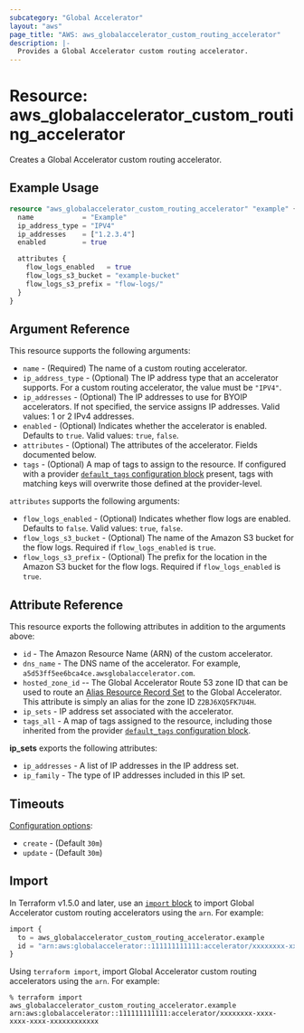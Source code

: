 ```yaml
---
subcategory: "Global Accelerator"
layout: "aws"
page_title: "AWS: aws_globalaccelerator_custom_routing_accelerator"
description: |-
  Provides a Global Accelerator custom routing accelerator.
---
```


# Resource: aws_globalaccelerator_custom_routing_accelerator

Creates a Global Accelerator custom routing accelerator.

## Example Usage

```terraform
resource "aws_globalaccelerator_custom_routing_accelerator" "example" {
  name            = "Example"
  ip_address_type = "IPV4"
  ip_addresses    = ["1.2.3.4"]
  enabled         = true

  attributes {
    flow_logs_enabled   = true
    flow_logs_s3_bucket = "example-bucket"
    flow_logs_s3_prefix = "flow-logs/"
  }
}
```

## Argument Reference

This resource supports the following arguments:

* `name` - (Required) The name of a custom routing accelerator.
* `ip_address_type` - (Optional) The IP address type that an accelerator supports. For a custom routing accelerator, the value must be `"IPV4"`.
* `ip_addresses` - (Optional) The IP addresses to use for BYOIP accelerators. If not specified, the service assigns IP addresses. Valid values: 1 or 2 IPv4 addresses.
* `enabled` - (Optional) Indicates whether the accelerator is enabled. Defaults to `true`. Valid values: `true`, `false`.
* `attributes` - (Optional) The attributes of the accelerator. Fields documented below.
* `tags` - (Optional) A map of tags to assign to the resource. If configured with a provider [`default_tags` configuration block](https://registry.terraform.io/providers/hashicorp/aws/latest/docs#default_tags-configuration-block) present, tags with matching keys will overwrite those defined at the provider-level.

`attributes` supports the following arguments:

* `flow_logs_enabled` - (Optional) Indicates whether flow logs are enabled. Defaults to `false`. Valid values: `true`, `false`.
* `flow_logs_s3_bucket` - (Optional) The name of the Amazon S3 bucket for the flow logs. Required if `flow_logs_enabled` is `true`.
* `flow_logs_s3_prefix` - (Optional) The prefix for the location in the Amazon S3 bucket for the flow logs. Required if `flow_logs_enabled` is `true`.

## Attribute Reference

This resource exports the following attributes in addition to the arguments above:

* `id` - The Amazon Resource Name (ARN) of the custom accelerator.
* `dns_name` - The DNS name of the accelerator. For example, `a5d53ff5ee6bca4ce.awsglobalaccelerator.com`.
* `hosted_zone_id` --  The Global Accelerator Route 53 zone ID that can be used to
  route an [Alias Resource Record Set][1] to the Global Accelerator. This attribute
  is simply an alias for the zone ID `Z2BJ6XQ5FK7U4H`.
* `ip_sets` - IP address set associated with the accelerator.
* `tags_all` - A map of tags assigned to the resource, including those inherited from the provider [`default_tags` configuration block](https://registry.terraform.io/providers/hashicorp/aws/latest/docs#default_tags-configuration-block).

**ip_sets** exports the following attributes:

* `ip_addresses` - A list of IP addresses in the IP address set.
* `ip_family` - The type of IP addresses included in this IP set.

[1]: https://docs.aws.amazon.com/Route53/latest/APIReference/API_AliasTarget.html

## Timeouts

[Configuration options](https://developer.hashicorp.com/terraform/language/resources/syntax#operation-timeouts):

* `create` - (Default `30m`)
* `update` - (Default `30m`)

## Import

In Terraform v1.5.0 and later, use an [`import` block](https://developer.hashicorp.com/terraform/language/import) to import Global Accelerator custom routing accelerators using the `arn`. For example:

```terraform
import {
  to = aws_globalaccelerator_custom_routing_accelerator.example
  id = "arn:aws:globalaccelerator::111111111111:accelerator/xxxxxxxx-xxxx-xxxx-xxxx-xxxxxxxxxxxx"
}
```

Using `terraform import`, import Global Accelerator custom routing accelerators using the `arn`. For example:

```console
% terraform import aws_globalaccelerator_custom_routing_accelerator.example arn:aws:globalaccelerator::111111111111:accelerator/xxxxxxxx-xxxx-xxxx-xxxx-xxxxxxxxxxxx
```
